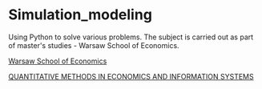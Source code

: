 # Simulation_modeling

Using Python to solve various problems. The subject is carried out as part of master's studies - Warsaw School of Economics.


[Warsaw School of Economics](https://ssl-www.sgh.waw.pl/en/Pages/default.aspx)


[QUANTITATIVE METHODS IN ECONOMICS AND INFORMATION SYSTEMS](https://ssl-oferta.sgh.waw.pl/en/master/programmes-pl/miesi/Pages/default.aspx)
